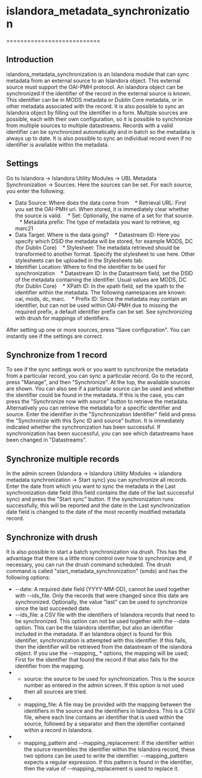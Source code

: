 # islandora_metadata_synchronization
===========================

## Introduction

islandora_metadata_synchronization is an Islandora module that can sync metadata from an external source to an Islandora object. This external source must support the OAI-PMH protocol. 
An islandora object can be synchronized if the identifier of the record in the external source is known. This identifier can be in MODS metadata or Dublin Core metadata, or in other metadata associated with the record. It is also possible to sync an Islandora object by filling out the identifier in a form.
Multiple sources are possible, each with their own configuration, so it is possible to synchronize from multiple sources to multiple datastreams.
Records with a valid identifier can be synchronized automatically and in batch so the metadata is always up to date. It is also possible to sync an individual record even if no identifier is available within the metadata.

## Settings

Go to Islandora -> Islandora Utility Modules -> UBL Metadata Synchronization -> Sources. Here the sources can be set. For each source, you enter the following:
* Data Source: Where does the data come from
   * Retrieval URL: First you set the OAI-PMH url. When stored, it is immediately clear whether the source is valid.
   * Set: Optionally, the name of a set for that source.
   * Metadata prefix: The type of metadata you want to retrieve, eg marc21
* Data Target: Where is the data going?
   * Datastream ID: Here you specify which DSID the metadata will be stored, for example MODS, DC (for Dublin Core)
   * Stylesheet: The metadata retrieved should be transformed to another format. Specify the stylesheet to use here. Other stylesheets can be uploaded in the Stylesheets tab.
* Identifier Location: Where to find the identifier to be used for synchronization
   * Datastream ID: In the Datastream field, set the DSID of the metadata containing the identifier. Usual values are MODS, DC (for Dublin Core)
   * XPath ID: In the xpath field, set the xpath to the identifier within the metadata. The following namespaces are known: oai, mods, dc, marc.
   * Prefix ID: Since the metadata may contain an identifier, but can not be used within OAI-PMH due to missing the required prefix, a default identifier prefix can be set. See synchronizing with drush for mappings of identifiers.


After setting up one or more sources, press "Save configuration". You can instantly see if the settings are correct.

## Synchronize from 1 record

To see if the sync settings work or you want to synchronize the metadata from a particular record, you can sync a particular record. Go to the record, press "Manage", and then "Synchronize". At the top, the available sources are shown. You can also see if a particular source can be used and whether the identifier could be found in the metadata. If this is the case, you can press the "Synchronize now with source" button to retrieve the metadata.
Alternatively you can retrieve the metadata for a specific identifier and source. Enter the identifier in the "Synchronization Identifier" field and press the "Synchronize with this Sync ID and source" button. It is immediately indicated whether the synchronization has been successful. If synchronization has been successful, you can see which datastreams have been changed in "Datastreams".

## Synchronize multiple records

In the admin screen (Islandora -> Islandora Utility Modules -> islandora metadata synchronization -> Start sync) you can synchronize all records. Enter the date from which you want to sync the metadata in the Last synchronization date field (this field contains the date of the last successful sync) and press the "Start sync" button. If the synchronization runs successfully, this will be reported and the date in the Last synchronization date field is changed to the date of the most recently modified metadata record.

## Synchronize with drush

It is also possible to start a batch synchronization via drush. This has the advantage that there is a little more control over how to synchronize and, if necessary, you can run the drush command scheduled.
The drush command is called "start_metadata_synchronization" (smds) and has the following options:
* --date: A required date field (YYYY-MM-DD), cannot be used together with --ids_file. Only the records that were changed since this date are synchronized. Optionally, the value "last" can be used to synchronize since the last succeeded date.
* --ids_file: a CSV file with the identifiers of Islandora records that need to be synchronized. This option can not be used together with the --date option. This can be the Islandora identifier, but also an identifier included in the metadata. If an Islandora object is found for this identifier, synchronization is attempted with this identifier. If this fails, then the identifier will be retrieved from the datastream of the islandora object. If you use the --mapping_ * options, the mapping will be used; First for the identifier that found the record if that also fails for the identifier from the mapping.
* - source: the source to be used for synchronization. This is the source number as entered in the admin screen. If this option is not used then all sources are tried.
* - mapping_file: A file may be provided with the mapping between the identifiers in the source and the identifiers in Islandora. This is a CSV file, where each line contains an identifier that is used within the source, followed by a separator and then the identifier contained within a record in Islandora.
* - mapping_pattern and --mapping_replacement: If the identifier within the source resembles the identifier within the Islandora record, these two options can be used to write the identifier. --mapping_pattern expects a regular expression. If this pattern is found in the identifier, then the value of --mapping_replacement is used to replace it.
